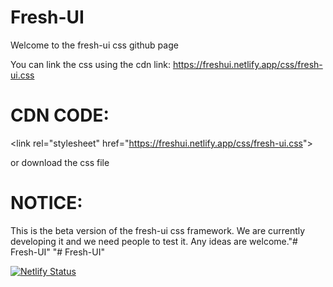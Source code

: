 # Fresh-UI

Welcome to the fresh-ui css github page

You can link the css using the cdn link: https://freshui.netlify.app/css/fresh-ui.css
# CDN CODE: 

&lt;link rel="stylesheet" href="https://freshui.netlify.app/css/fresh-ui.css"&gt;

or download the css file

# NOTICE:
This is the beta version of the fresh-ui css framework.
We are currently developing it and we need people to test it.
Any ideas are welcome."# Fresh-UI" 
"# Fresh-UI" 

[![Netlify Status](https://api.netlify.com/api/v1/badges/ec6a0774-a02c-44d4-8315-7bec194f05c8/deploy-status)](https://app.netlify.com/sites/freshui/deploys)